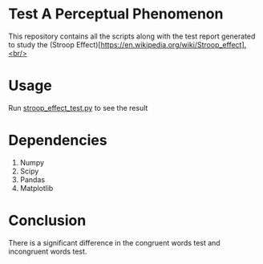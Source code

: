 # Test A Perceptual Phenomenon
This repository contains all the scripts along with the test report generated to study the (Stroop Effect)[https://en.wikipedia.org/wiki/Stroop_effect].<br/>

# Usage
Run [stroop_effect_test.py](https://github.com/piyush2896/Test-A-Perceptual-Phenomenon/blob/master/stroop_effect_test.py) to see the result

# Dependencies
1. Numpy
2. Scipy
3. Pandas
4. Matplotlib

# Conclusion
There is a significant difference in the congruent words test and incongruent words test.